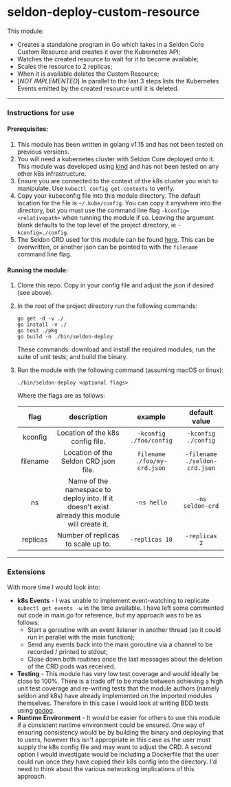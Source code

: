 # seldon-deploy-custom-resource

This module:

* Creates a standalone program in Go which takes in a Seldon Core Custom Resource and creates it over the Kubernetes API;
* Watches the created resource to wait for it to become available;
* Scales the resource to 2 replicas;
* When it is available deletes the Custom Resource;
* [_NOT IMPLEMENTED_] In parallel to the last 3 steps lists the Kubernetes Events emitted by the created resource until
it is deleted.


-------
### Instructions for use

#### Prerequisites:
1. This module has been written in golang v1.15 and has not been tested on previous versions.
2. You will need a kubernetes cluster with Seldon Core deployed onto it. This module was developed using
[kind](https://kind.sigs.k8s.io/docs/user/quick-start/) and has not been tested on any other k8s infrastructure.
3. Ensure you are connected to the context of the k8s cluster you wish to manipulate. Use `kubectl config get-contexts`
to verify.
4. Copy your kubeconfig file into this module directory. The default location for the file is `~/.kube/config`.
You can copy it anywhere into the directory, but you must use the command line flag `-kconfig=<relativepath>` when
running the module if so. Leaving the argument blank defaults to the top level of the project directory,
ie `-kconfig=./config`.
5. The Seldon CRD used for this module can be found
[here](https://raw.githubusercontent.com/SeldonIO/seldon-core/master/notebooks/resources/model.json).
This can be overwritten, or another json can be pointed to with the `filename` command line flag.


#### Running the module:
1. Clone this repo. Copy in your config file and adjust the json if desired (see above).
2. In the root of the project directory run the following commands:
    ```
    go get -d -v ./
    go install -v ./
    go test ./pkg
    go build -o ./bin/seldon-deploy
    ```
    These commands: download and install the required modules; run the suite of unit tests; and build the binary.
3. Run the module with the following command (assuming macOS or linux):
    ```
    ./bin/seldon-deploy <optional flags>
    ```
   Where the flags are as follows:

   | flag | description | example | default value |
   | :---: | :---: |:---: | :---: |
   | kconfig | Location of the k8s config file. | `-kconfig ./foo/config` | `-kconfig ./config`  |
   | filename | Location of the Seldon CRD json file. | `filename ./foo/my-crd.json` | `-filename ./seldon-crd.json`  |
   | ns | Name of the namespace to deploy into. If it doesn't exist already this module will create it. | `-ns hello` | `-ns seldon-crd`  |
   | replicas | Number of replicas to scale up to. | `-replicas 10` | `-replicas 2`  |


-------
### Extensions
With more time I would look into:
* **k8s Events** - I was unable to implement event-watching to replicate `kubectl get events -w` in the time
available. I have left some commented out code in main.go for reference, but my approach was to be as follows:
    * Start a goroutine with an event listener in another thread (so it could run in parallel with the main function);
    * Send any events back into the main goroutine via a channel to be recorded / printed to stdout;
    * Close down both routines once the last messages about the deletion of the CRD pods was received.
* **Testing** - This module has very low test coverage and would ideally be close to 100%. There is a trade off to be
made between achieving a high unit test coverage and re-writing tests that the module authors (namely seldon and k8s)
have already implemented on the imported modules themselves. Therefore in this case I would look at writing BDD tests
using [godog](https://github.com/cucumber/godog).
* **Runtime Environment** - It would be easier for others to use this module if a consistent runtime environment could
be ensured.
One way of ensuring consistency would be by building the binary and deploying that to users, however this isn't appropriate
in this case as the user must supply the k8s config file and may want to adjust the CRD.
A second option I would investigate would be including a Dockerfile that the user could run once they have copied their
k8s config into the directory. I'd need to think about the various networking implications of this approach.
